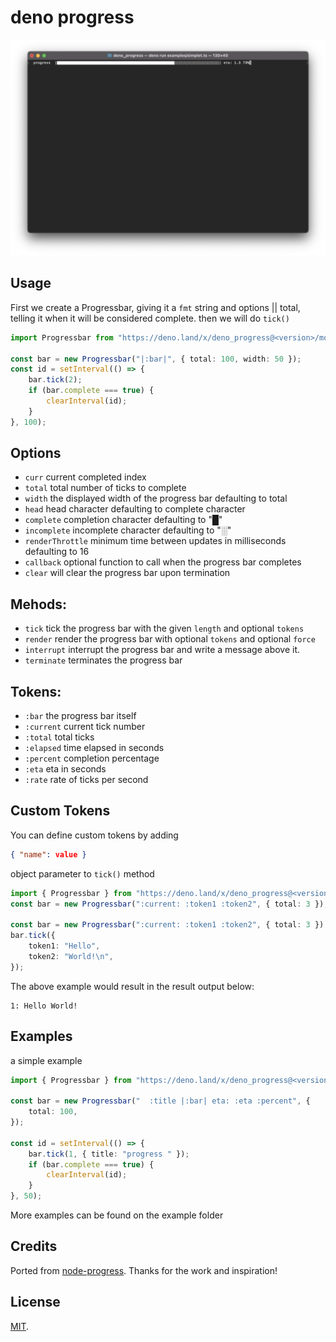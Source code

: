 # deno progress

![screenshot](./assets/screenshot.png)

## Usage

First we create a Progressbar, giving it a `fmt` string and options || total,
<br> telling it when it will be considered complete. then we will do `tick()`

```ts
import Progressbar from "https://deno.land/x/deno_progress@<version>/mod.ts";

const bar = new Progressbar("|:bar|", { total: 100, width: 50 });
const id = setInterval(() => {
	bar.tick(2);
	if (bar.complete === true) {
		clearInterval(id);
	}
}, 100);
```

## Options

- `curr` current completed index
- `total` total number of ticks to complete
- `width` the displayed width of the progress bar defaulting to total
- `head` head character defaulting to complete character
- `complete` completion character defaulting to "█"
- `incomplete` incomplete character defaulting to "░"
- `renderThrottle` minimum time between updates in milliseconds defaulting to 16
- `callback` optional function to call when the progress bar completes
- `clear` will clear the progress bar upon termination

## Mehods:

- `tick` tick the progress bar with the given `length` and optional `tokens`
- `render` render the progress bar with optional `tokens` and optional `force`
- `interrupt` interrupt the progress bar and write a message above it.
- `terminate` terminates the progress bar

## Tokens:

- `:bar` the progress bar itself
- `:current` current tick number
- `:total` total ticks
- `:elapsed` time elapsed in seconds
- `:percent` completion percentage
- `:eta` eta in seconds
- `:rate` rate of ticks per second

## Custom Tokens

You can define custom tokens by adding

```json
{ "name": value }
```

object parameter to `tick()` method

```ts
import { Progressbar } from "https://deno.land/x/deno_progress@<version>/mod.ts";
const bar = new Progressbar(":current: :token1 :token2", { total: 3 });

const bar = new Progressbar(":current: :token1 :token2", { total: 3 });
bar.tick({
	token1: "Hello",
	token2: "World!\n",
});
```

The above example would result in the result output below:

```
1: Hello World!
```

## Examples

a simple example

```ts
import { Progressbar } from "https://deno.land/x/deno_progress@<version>/mod.ts";

const bar = new Progressbar("  :title |:bar| eta: :eta :percent", {
	total: 100,
});

const id = setInterval(() => {
	bar.tick(1, { title: "progress " });
	if (bar.complete === true) {
		clearInterval(id);
	}
}, 50);
```

More examples can be found on the example folder

## Credits

Ported from [node-progress](https://github.com/visionmedia/node-progress).
Thanks for the work and inspiration!

## License

[MIT](https://github.com/Eyoatam/deno_progress/LICENSE).
